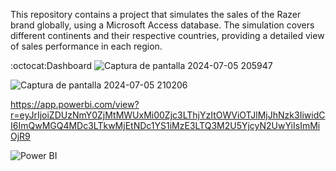 This repository contains a project that simulates the sales of the Razer brand globally, using a Microsoft Access database. The simulation covers different continents and their respective countries, providing a detailed view of sales performance in each region.

:octocat:Dashboard
![Captura de pantalla 2024-07-05 205947](https://github.com/YoyLopez/Razer_Analytics_by_Continent/assets/172577623/571988c4-d0a7-4988-a237-d7d7aa9912e4)

![Captura de pantalla 2024-07-05 210206](https://github.com/YoyLopez/Razer_Analytics_by_Continent/assets/172577623/ec3789e6-e05c-4d5a-945f-d524e2c69030)

https://app.powerbi.com/view?r=eyJrIjoiZDUzNmY0ZjMtMWUxMi00Zjc3LThjYzItOWViOTJlMjJhNzk3IiwidCI6ImQwMGQ4MDc3LTkwMjEtNDc1YS1iMzE3LTQ3M2U5YjcyN2UwYiIsImMiOjR9

![Power BI](https://img.shields.io/badge/-PowerBI-F7DF1E?style=flat&logo=PowerBI)
